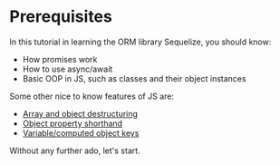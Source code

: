 # Prerequisites

In this tutorial in learning the ORM library Sequelize, you should know:

- How promises work
- How to use async/await
- Basic OOP in JS, such as classes and their object instances

Some other nice to know features of JS are:

- [Array and object destructuring](https://javascript.info/destructuring-assignment)
- [Object property shorthand](https://alligator.io/js/object-property-shorthand-es6)
- [Variable/computed object keys](https://developer.mozilla.org/en-US/docs/Web/JavaScript/Reference/Operators/Object_initializer#computed_property_names)

Without any further ado, let's start.
